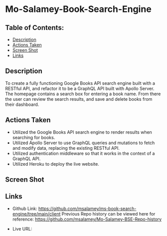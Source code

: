# Mo-Salamey-Book-Search-Engine

## Table of Contents: 
* [Description](#description)
* [Actions Taken](#actions-taken)
* [Screen Shot](#screen-shot)
* [Links](#links)

## Description
To create a fully functioning Google Books API search engine built with a RESTful API, and refactor it to be a GraphQL API built with Apollo Server. The homepage contains a search box for entering a book name. From there the user can review the search results, and save and delete books from their dashboard.  

## Actions Taken
* Utilized the Google Books API search engine to render results when searching for books. 
* Utilized Apollo Server to use GraphQL queries and mutations to fetch and modify data, replacing the existing RESTful API.
* Utilized authentication middleware so that it works in the context of a GraphQL API. 
* Utilized Heroku to deploy the live website. 
  

## Screen Shot


 
## Links
* Github Link: https://github.com/msalamey/ms-book-search-engine/tree/main/client
    Previous Repo history can be viewed here for reference: https://github.com/msalamey/Mo-Salamey-BSE-Repo-history
    
* Live URL: 